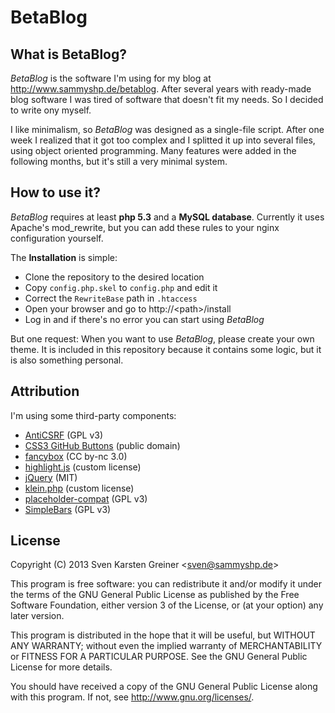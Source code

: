 # BetaBlog

## What is BetaBlog?

*BetaBlog* is the software I'm using for my blog at <http://www.sammyshp.de/betablog>. After several years with ready-made blog software I was tired of software that doesn't fit my needs. So I decided to write ony myself.

I like minimalism, so *BetaBlog* was designed as a single-file script. After one week I realized that it got too complex and I splitted it up into several files, using object oriented programming. Many features were added in the following months, but it's still a very minimal system.


## How to use it?

*BetaBlog* requires at least **php 5.3** and a **MySQL database**. Currently it uses Apache's mod&#95;rewrite, but you can add these rules to your nginx configuration yourself.

The **Installation** is simple:

- Clone the repository to the desired location
- Copy `config.php.skel` to `config.php` and edit it
- Correct the `RewriteBase` path in `.htaccess`
- Open your browser and go to http://&lt;path&gt;/install
- Log in and if there's no error you can start using *BetaBlog*

But one request: When you want to use *BetaBlog*, please create your own theme. It is included in this repository because it contains some logic, but it is also something personal.


## Attribution

I'm using some third-party components:

- [AntiCSRF](https://github.com/SammysHP/phpAntiCSRF) (GPL v3)
- [CSS3 GitHub Buttons](https://github.com/SammysHP/css3-github-buttons) (public domain)
- [fancybox](http://fancyapps.com/fancybox/) (CC by-nc 3.0)
- [highlight.js](http://softwaremaniacs.org/soft/highlight/en/) (custom license)
- [jQuery](http://jquery.com/) (MIT)
- [klein.php](https://github.com/chriso/klein.php) (custom license)
- [placeholder-compat](https://github.com/SammysHP/placeholder-compat) (GPL v3)
- [SimpleBars](https://github.com/SammysHP/SimpleBars) (GPL v3)


## License

Copyright (C) 2013 Sven Karsten Greiner &lt;<sven@sammyshp.de>&gt;

This program is free software: you can redistribute it and/or modify it under the terms of the GNU General Public License as published by the Free Software Foundation, either version 3 of the License, or (at your option) any later version.

This program is distributed in the hope that it will be useful, but WITHOUT ANY WARRANTY; without even the implied warranty of MERCHANTABILITY or FITNESS FOR A PARTICULAR PURPOSE. See the GNU General Public License for more details.

You should have received a copy of the GNU General Public License along with this program. If not, see <http://www.gnu.org/licenses/>.
